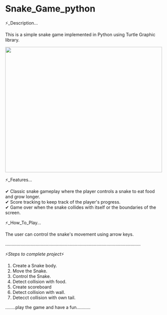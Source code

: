 # Snake_Game_python

⚡_Description...

This is a simple snake game implemented in Python using Turtle Graphic library.

<img src = "https://github.com/HarshanaPrabhath/Snake_Game_python/assets/132127313/7ebf66b3-d141-410a-a39f-fbb33a7d4867)](https://private-user-images.githubusercontent.com/132127313/302996381-7ebf66b3-d141-410a-a39f-fbb33a7d4867.png" width="500" height="400" />

⚡_Features...

✔ Classic snake gameplay where the player controls a snake to eat food and grow longer.<br>
✔ Score tracking to keep track of the player's progress.<br>
✔ Game over when the snake collides with itself or the boundaries of the screen.<br>

⚡_How_To_Play...

The user can control the snake's movement using arrow keys.

...........................................................................................................

⚡*Steps to complete project*⚡

1. Create a Snake body.
2. Move the Snake.
3. Control the Snake.
4. Detect collision with food.
5. Create scoreboard
6. Detect collision with wall.
7. Detecct collision with own tail.

........play the game and have a fun...........
